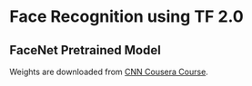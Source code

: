 # Face Recognition using TF 2.0

## FaceNet Pretrained Model

Weights are downloaded from [CNN Cousera Course](https://czfuqymukwdacvhrcfzsgl.coursera-apps.org/tree/week4/Face%20Recognition/weights).
